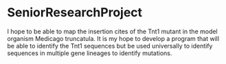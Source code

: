 # SeniorResearchProject
I hope to be able to map the insertion cites of the Tnt1 mutant 
in the model organism  Medicago truncatula. It is my hope to 
develop a program that will be able to identify the Tnt1 
sequences but be used universally to identify sequences in 
multiple gene lineages to identify mutations.  

